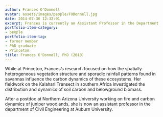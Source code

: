 ```yaml
---
author: Frances O'Donnell
avatar: assets/images/people/FODonnell.jpg
date: 2014-07-30 12:32:01
excerpt: Frances is currently an Assistant Professor in the Department of Civil and Environmental Engineering at Auburn University.
portfolio-item-category:
- people
portfolio-item-tag:
- former member
- PhD graduate
- Princeton
title: Frances O'Donnell, PhD (2013)
---
```


While at Princeton, Frances’s research focused on how the spatially heterogeneous vegetation structure and sporadic rainfall patterns found in savannas influence the carbon dynamics of these ecosystems. Her fieldwork on the Kalahari Transect in southern Africa investigated the distribution and dynamics of soil carbon and belowground biomass.

After a postdoc at Northern Arizona University working on fire and carbon dynamics of juniper woodlands, she is now an assistant professor in the department of Civil Engineering at Auburn University.